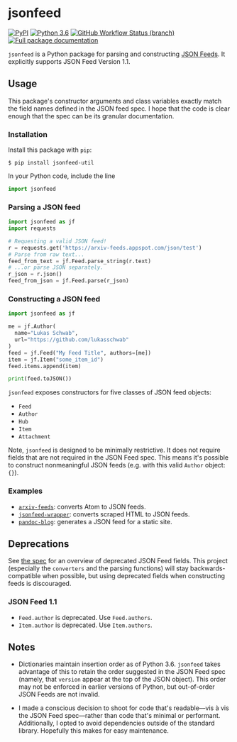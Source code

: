 # jsonfeed
[![PyPI](https://img.shields.io/pypi/v/jsonfeed-util)](https://pypi.org/project/jsonfeed-util/) [![Python 3.6](https://img.shields.io/badge/python-3.6-blue.svg)](https://www.python.org/downloads/release/python-360/) [![GitHub Workflow Status (branch)](https://img.shields.io/github/actions/workflow/status/lukasschwab/jsonfeed/python-package.yml?branch=master)](https://github.com/lukasschwab/jsonfeed/actions?query=branch%3Amaster) [![Full package documentation](https://img.shields.io/badge/docs-hosted-brightgreen)](https://lukasschwab.me/jsonfeed/index.html)

`jsonfeed` is a Python package for parsing and constructing [JSON Feeds](https://jsonfeed.org/version/1.1). It explicitly supports JSON Feed Version 1.1.

## Usage

This package's constructor arguments and class variables exactly match the field names defined in the JSON feed spec. I hope that the code is clear enough that the spec can be its granular documentation.

### Installation

Install this package with `pip`:

```shell
$ pip install jsonfeed-util
```

In your Python code, include the line

```python
import jsonfeed
```

### Parsing a JSON feed

```python
import jsonfeed as jf
import requests

# Requesting a valid JSON feed!
r = requests.get('https://arxiv-feeds.appspot.com/json/test')
# Parse from raw text...
feed_from_text = jf.Feed.parse_string(r.text)
# ...or parse JSON separately.
r_json = r.json()
feed_from_json = jf.Feed.parse(r_json)
```

### Constructing a JSON feed

```python
import jsonfeed as jf

me = jf.Author(
  name="Lukas Schwab",
  url="https://github.com/lukasschwab"
)
feed = jf.Feed("My Feed Title", authors=[me])
item = jf.Item("some_item_id")
feed.items.append(item)

print(feed.toJSON())
```

`jsonfeed` exposes constructors for five classes of JSON feed objects:

+ `Feed`
+ `Author`
+ `Hub`
+ `Item`
+ `Attachment`

Note, `jsonfeed` is designed to be minimally restrictive. It does not require fields that are not required in the JSON Feed spec. This means it's possible to construct nonmeaningful JSON feeds (e.g. with this valid `Author` object: `{}`).

### Examples

+ [`arxiv-feeds`](https://github.com/lukasschwab/arxiv-feeds): converts Atom to JSON feeds.
+ [`jsonfeed-wrapper`](https://github.com/lukasschwab/jsonfeed-wrapper): converts scraped HTML to JSON feeds.
+ [`pandoc-blog`](https://github.com/lukasschwab/pandoc-blog): generates a JSON feed for a static site.

## Deprecations

See [the spec](https://jsonfeed.org/) for an overview of deprecated JSON Feed fields. This project (especially the `converters` and the parsing functions) will stay backwards-compatible when possible, but using deprecated fields when constructing feeds is discouraged.

### JSON Feed 1.1

+ `Feed.author` is deprecated. Use `Feed.authors`.
+ `Item.author` is deprecated. Use `Item.authors`.

## Notes

+ Dictionaries maintain insertion order as of Python 3.6. `jsonfeed` takes advantage of this to retain the order suggested in the JSON Feed spec (namely, that `version` appear at the top of the JSON object). This order may not be enforced in earlier versions of Python, but out-of-order JSON Feeds are not invalid.

+ I made a conscious decision to shoot for code that's readable––vis à vis the JSON Feed spec––rather than code that's minimal or performant. Additionally, I opted to avoid dependencies outside of the standard library. Hopefully this makes for easy maintenance.
